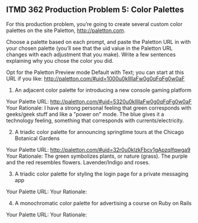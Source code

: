 ## ITMD 362 Production Problem 5: Color Palettes

For this production problem, you’re going to create several custom color palettes on the site Paletton, http://paletton.com.

Choose a palette based on each prompt, and paste the Paletton URL in with your chosen palette (you’ll see that the uid value in the Paletton URL changes with each adjustment that you make). Write a few sentences explaining why you chose the color you did.

Opt for the Paletton Preview mode Default with Text; you can start at this URL if you like: http://paletton.com/#uid=1000u0kllllaFw0g0qFqFg0w0aF

1. An adjacent color palette for introducing a new console gaming platform

Your Palette URL: http://paletton.com/#uid=5320u0kllllaFw0g0qFqFg0w0aF
Your Rationale: I have a strong personal feeling that green corresponds with geeks/geek stuff and like a "power on" mode. The blue gives it a technology feeling, something that corresponds with currents/electricity.

2. A triadic color palette for announcing springtime tours at the Chicago Botanical Gardens

Your Palette URL: http://paletton.com/#uid=32r0u0klzkFbcv1gApzqIfqwga9
Your Rationale: The green symbolizes plants, or nature (grass). The purple and the red resembles flowers. Lavender/Indigo and roses.

3. A triadic color palette for styling the login page for a private messaging app

Your Palette URL:
Your Rationale:

4. A monochromatic color palette for advertising a course on Ruby on Rails

Your Palette URL:
Your Rationale:

